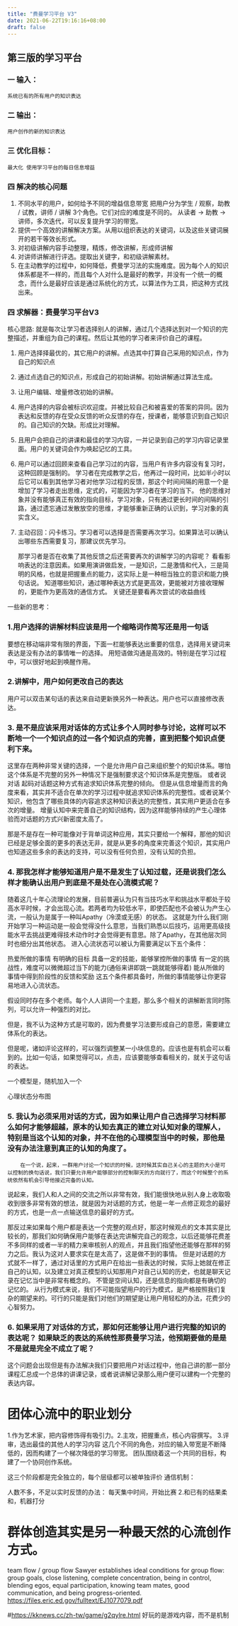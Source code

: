 ```yaml
---
title: "费曼学习平台 V3"
date: 2021-06-22T19:16:16+08:00
draft: false
---
```


## 第三版的学习平台
### 一 输入：
	系统已有的所有用户的知识表达

### 二 输出：
	用户创作的新的知识表达

### 三 优化目标：
	最大化 使用学习平台的每日信息增益

### 四 解决的核心问题
1. 不同水平的用户，如何给予不同的增益信息带宽
	把用户分为学生 / 观察，助教 / 试教，讲师 / 讲解 3个角色。它们对应的难度是不同的。
	从读者 -> 助教 -> 讲师，多次迭代，可以反复提升学习的带宽。
2. 提供一个高效的讲解解决方案。从用以组织表达的关键词，以及这些关键词展开的若干等效长形式。
3. 对初级讲解内容手动整理，精炼，修改讲解，形成师讲解
4. 对讲师讲解进行评选。提取出关键字，和初级讲解素材。
5.  在主动教学的过程中，如何降低，费曼学习法的实施难度。因为每个人的知识体系都是不一样的，而且每个人对什么是最好的教学，并没有一个统一的概念，而什么是最好应该是通过系统化的方式，以算法作为工具，把这种方式找出来。
### 四 求解器：费曼学习平台V3
   核心思路: 就是每次让学习者选择别人的讲解，通过几个选择达到对一个知识的完整描述，并重组为自己的课程。然后让其他的学习者来评价自己的课程。
1. 用户选择择最优的，其它用户的讲解。点选其中打算自己采用的知识点，作为自己的知识点
2. 通过点选自己的知识点，形成自己的初始讲解。初始讲解通过算法生成。
3. 让用户编辑、增量修改初始的讲解。
4. 用户选择的内容会被标识欢迎度。并被比较自己和被喜爱的答案的异同。因为表达和反馈的存在受众反馈的听众反馈的存在，授课者，能够意识到自己知识的。自己知识的欠缺。形成比对理解。
5. 且用户会把自己的讲课和最佳的学习内容，一并记录到自己的学习内容记录里面。用户的关键词会作为唤起记忆的工具。
6. 用户可以通过回顾来查看自己学习过的内容，当用户有许多内容没有复习时，这种回顾是强制的。 
   学习者在完成教学之后，他再过一段时间，比如半小时以后它可以看到其他学习者对他学习过程的反馈，那这个时间间隔的用意一个是增加了学习者走出思维，定式的，可能因为学习者在学习的当下。 他的思维对象并没有能够真正有效的指向目标，学习对象，只有通过更长时间的间隔的引路，通过遗忘通过发散放空的思维，才能够重新正确的认识到，学习对象的真实含义。
7. 主动召回：闪卡练习。学习者可以选择是否需要再次学习。如果算法可以确认出哪些东西需要复习，那建议优先学习。

    那学习者是否在收集了其他反馈之后还需要再次的讲解学习的内容呢？
    看看影响表达的注意因素。如果用演讲做启发，一是知识，二是激情和代入，三是简明的风格，也就是把握重点的能力，这实际上是一种相当独立的意识和能力换句话说。 知道哪些知识，通过哪种表达方式是更高效，更能被对方接收理解的，更能作为更高效的通信方式。
    关键还是要看再次尝试的收益曲线
	

一些新的思考：
### 1.用户选择的讲解材料应该是用一个缩略词作简写还是用一句话
 要想在移动端非常有限的界面，下面一栏能够表达出重要的信息，选择用关键词来表达是没有办法的事情唯一的选择。 用短语做沟通是高效的。特别是在学习过程中，可以很好地起到唤醒作用。
### 2.讲解中，用户如何更改自己的表达
  用户可以双击某句话的表达来自动更新换另外一种表达。用户也可以直接修改表达。

### 3. 是不是应该采用对话体的方式让多个人同时参与讨论，这样可以不断地一个一个知识点的过一各个知识点的完善，直到把整个知识点便利下来。 
  这里存在两种非常关键的选择，一个是允许用户自己来组织整个的知识体系。哪怕这个体系是不完整的另外一种情况下是强制要求这个知识体系是完整版。 或者说对话 起码对话题这种方式有追求知识体系完整的倾向。 
但是从信息增量而言的角度来看，其实并不适合在单次的学习过程中就追求知识体系的完整性。或者说某个知识，他包含了哪些具体的内容追求这种知识表达的完整性，其实用户更适合在多次的增量。 增量认知中来完善自己的知识结构，因为这样能够持续的产生心理体验而对话题的方式兴新密度太高了。

那是不是存在一种可能像对于背单词这种应用，其实只要给一个解释，那他的知识已经是足够全面的更多的表达无非，就是从更多的角度来完善这个知识，其实用户也知道这些多余的表达的支持，可以没有任何负担，没有认知的负担。

### 4. 那我怎样才能够知道用户是不是发生了认知过载，还是说我们怎么样才能确认出用户到底是不是处在心流模式呢？
随着这几十年心流理论的发展，目前普遍认为只有当技巧水平和挑战水平都处于较高水平时候，才会出现心流。若两者均为较低水平，即使匹配也不会被认为产生心流，一般认为是属于一种叫Apathy（冷漠或无感）的状态。
这就是为什么我们刚开始学习一种运动是一般会觉得没什么意思，当我们熟悉以后技巧，运用更高级技能水平去挑战更难得技术动作时才会觉得更有意思。除了Apathy，在其他层次同时也细分出其他状态。
进入心流状态可以被认为需要满足以下五个条件：

热爱所做的事情
有明确的目标
具备一定的技能，能够掌控所做的事情
有一定的挑战性，难度可以微微超过当下的能力(通俗来讲即跳一跳就能够得着)
能从所做的事情中得到阶段性的反馈和奖励
这五个条件都具备时，所做的事情能够让你更容易地进入心流状态。


假设同时存在多个老师。每个人人讲同一个主题，那么多个相关的讲解断言同时陈列，可以允许一种强烈的对比。

但是，我不认为这种方式是可取的，因为费曼学习法要形成自己的意愿，需要建立体系化的表达。

但是呢，诸如评论这样的，可以强烈调整某一小块信息的。应该也是有机会可以看到的。比如一句话，如果觉得可以，点击，应该要能够查看相关的，就关于这句话的表达。

一个模型是，随机加入一个

心理状态分布图


### 5. 我认为必须采用对话的方式，因为如果让用户自己选择学习材料那么如何才能够超越，原本的认知去真正的建立对认知对象的理解人，特别是当这个认知的对象，并不在他的心理模型当中的时候，那他是没有办法注意到真正的认知的角度了。
		在一个说，起来，一群用户讨论一个知识的时候，这时候其实自己关心的主题的大小是可以控制的换句话说，我们只要允许用户能够部分的控制聊天的方向就行了，而这个时候整个的系统依然有机会引导他接近完备的认知。
说起来，我们人和人之间的交流之所以非常有效，我们能很快地从别人身上收取吸收到很多非常有效的想法，就是因为对话题的方式，他是一年一点修正观念的最好的方式，也是一点一点输送信息的最好的方式。

那反过来如果每个用户都是表达一个完整的观点好，那这时候观点的文本其实是比较长的，那我们如何确保用户能够在表达完讲解完自己的观念，以后还能够花费差不多同样的或者一半的精力来审核别人的观点，并且我们指望他还能够在那样的努力之后。我认为这对人要求实在是太高了，这是做不到的事情。 但是对话题的方式就不一样了，通过对话里的方式用户在给出一些表达的时候，实际上她就在修正自己的认知，以及建立对真正模型的认知那用户对自己认知的历史，也就是聊天记录在记忆当中是非常有概念的。 不管是空间认知，还是信息的指向都是有确切的记忆的。
从行为模式来说，我们不可能指望用户的行为模式，是严格按照我们复杂的期望来的。可行的只能是我们对他们的期望是让用户用轻松的办法，花费少的心智努力。

### 6. 如果采用了对话体的方式，那如何还能够让用户进行完整的知识的表达呢？ 如果缺乏的表达的系统性那费曼学习法，他预期要做的是是不是就是完全不成立了呢？
 这个问题会出现但是有办法解决我们只要把用户对话过程中，他自己讲的那一部分课程汇总成一个总体的讲课记录，或者说讲解记录那么用户便可以建构一个完整的表达内容。

# 团体心流中的职业划分
1.作为艺术家，把内容修饰得有吸引力。2.主攻，把握重点，核心内容撰写。 3.评审，选出最佳的其他人的学习内容
这几个不同的角色，对应的输入带宽是不断降低的，因而构建了一个梯次降低的学习带宽。
团队围绕着这一个共同的目标，构建了一个协同创作系统。

这三个阶段都是完全独立的，每个层级都可以被单独评价
通信机制：

人数不多，不足以实时反馈的办法：
每天集中时间，开始比赛
2.和已有的结果柔和，机器打分

# 群体创造其实是另一种最天然的心流创作方式。
team flow / group flow 
Sawyer establishes ideal conditions for
group flow: group goals, close listening, complete concentration, being
in control, blending egos, equal participation, knowing team mates, good
communication, and being progress-oriented. 
https://files.eric.ed.gov/fulltext/EJ1077079.pdf

#https://kknews.cc/zh-tw/game/g2qylre.html
好玩的是游戏内容，而不是机制
